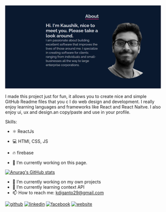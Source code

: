 
![](https://github.com/KaushikBaidya/KaushikBaidya/blob/main/banner.PNG?raw=true)

I made this project just for fun, it allows you to create nice and simple GitHub Readme files that you c I do web design and development. I really enjoy learning languages and frameworks like React and React Naitve. I also enjoy ui, ux and design.an copy/paste and use in your profile.

Skills: 
- ⚛ ReactJs
- 💻 HTMl, CSS, JS
- 🔥 firebase

- 🔭 I’m currently working on this page. 

[![Anurag's GitHub stats](https://github-readme-stats.vercel.app/api?username=KaushikBaidya&hide=stars,prs)](https://github.com/anuraghazra/github-readme-stats)
- 🔭 I’m currently working on my own projects 
- 🌱 I’m currently learning context API 
- 📫 How to reach me: kdiganto29@gmail.com 


[<img src='https://cdn.jsdelivr.net/npm/simple-icons@3.0.1/icons/github.svg' alt='github' height='40'>](https://github.com/https://github.com/KaushikBaidya)  [<img src='https://cdn.jsdelivr.net/npm/simple-icons@3.0.1/icons/linkedin.svg' alt='linkedin' height='40'>](https://www.linkedin.com/in/https://www.linkedin.com/in/kaushik-baidya-696247157//)  [<img src='https://cdn.jsdelivr.net/npm/simple-icons@3.0.1/icons/facebook.svg' alt='facebook' height='40'>](https://www.facebook.com/https://www.facebook.com/kaushik.baidya.161)  [<img src='https://cdn.jsdelivr.net/npm/simple-icons@3.0.1/icons/icloud.svg' alt='website' height='40'>](https://myws-kaushikbaidya.vercel.app/)  


